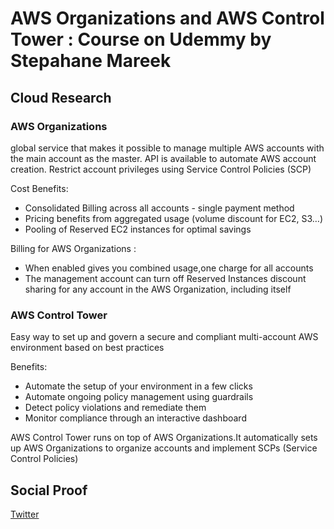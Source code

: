 
# AWS Organizations and AWS Control Tower : Course on Udemmy by Stepahane Mareek

## Cloud Research

### AWS Organizations
global service that makes it possible to manage multiple AWS accounts with the main account as the master.
API is available to automate AWS account creation.
Restrict account privileges using Service Control Policies (SCP)

Cost Benefits:
- Consolidated Billing across all accounts - single payment method
- Pricing benefits from aggregated usage (volume discount for EC2, S3…)
- Pooling of Reserved EC2 instances for optimal savings

Billing for AWS Organizations :
- When enabled gives you combined usage,one charge for all accounts
- The management account can turn off Reserved Instances discount sharing for any account in the AWS Organization, including itself

### AWS Control Tower 
Easy way to set up and govern a secure and compliant multi-account AWS environment based on best practices

Benefits:
- Automate the setup of your environment in a few clicks
- Automate ongoing policy management using guardrails
- Detect policy violations and remediate them
- Monitor compliance through an interactive dashboard

AWS Control Tower runs on top of AWS Organizations.It automatically sets up AWS Organizations to organize accounts and implement SCPs (Service Control Policies)


## Social Proof


[Twitter](https://twitter.com/tiaradwim1306/status/1624059316612513793)
